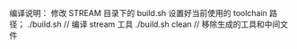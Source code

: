 编译说明：
修改 STREAM 目录下的 build.sh 设置好当前使用的 toolchain 路径；
./build.sh          // 编译 stream 工具
./build.sh clean    // 移除生成的工具和中间文件
